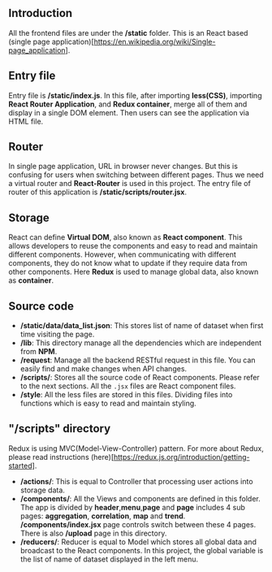 ## Introduction
All the frontend files are under the **/static** folder. This is an React based (single page application)[https://en.wikipedia.org/wiki/Single-page_application].

## Entry file
Entry file is **/static/index.js**. In this file, after importing **less(CSS)**, importing **React Router Application**, and **Redux container**, merge all of them and display in a single DOM element. Then users can see the application via HTML file.

## Router
In single page application, URL in browser never changes. But this is confusing for users when switching between different pages. Thus we need a virtual router and **React-Router** is used in this project. The entry file of router of this application is **/static/scripts/router.jsx**.

## Storage
React can define **Virtual DOM**, also known as **React component**. This allows developers to reuse the components and easy to read and maintain different components. However, when communicating with different components, they do not know what to update if they require data from other components. Here **Redux** is used to manage global data, also known as **container**.

## Source code
- **/static/data/data_list.json**: This stores list of name of dataset when first time visiting the page.
- **/lib**: This directory manage all the dependencies which are independent from **NPM**.
- **/request**: Manage all the backend RESTful request in this file. You can easily find and make changes when API changes.
- **/scripts/**: Stores all the source code of React components. Please refer to the next sections. All the ``.jsx`` files are React component files.
- **/style**: All the less files are stored in this files. Dividing files into functions which is easy to read and maintain styling.

## "/scripts" directory
Redux is using MVC(Model-View-Controller) pattern. For more about Redux, please read instructions (here)[https://redux.js.org/introduction/getting-started].
- **/actions/**: This is equal to Controller that processing user actions into storage data.
- **/components/**: All the Views and components are defined in this folder. The app is divided by **header**,**menu**,**page** and **page** includes 4 sub pages: **aggregation**, **correlation**, **map** and **trend**. **/components/index.jsx** page controls switch between these 4 pages. There is also **/upload** page in this directory.
- **/reducers/**: Reducer is equal to Model which stores all global data and broadcast to the React components. In this project, the global variable is the list of name of dataset displayed in the left menu.

